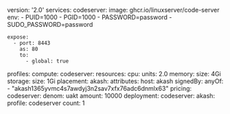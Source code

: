 version: '2.0'
services:
  codeserver:
    image: ghcr.io/linuxserver/code-server
    env:
      - PUID=1000
      - PGID=1000
      - PASSWORD=password 
      - SUDO_PASSWORD=password

    expose:
      - port: 8443
        as: 80
        to:
          - global: true
profiles:
  compute:
    codeserver:
      resources:
        cpu:
          units: 2.0
        memory:
          size: 4Gi
        storage:
          size: 1Gi
  placement:
    akash:
      attributes:
        host: akash
      signedBy:
        anyOf:
          - "akash1365yvmc4s7awdyj3n2sav7xfx76adc6dnmlx63"
      pricing:
        codeserver:
          denom: uakt
          amount: 10000
deployment:
  codeserver:
    akash:
      profile: codeserver
      count: 1